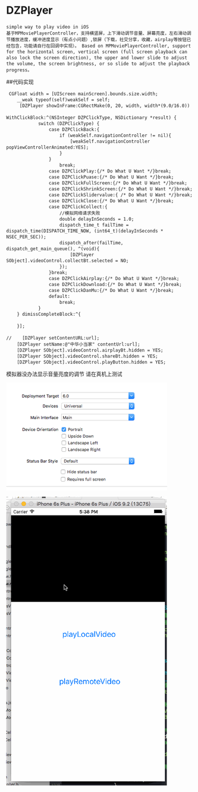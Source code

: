 # DZPlayer
    simple way to play video in iOS  
    基于MPMoviePlayerController，支持横竖屏，上下滑动调节音量、屏幕亮度，左右滑动调节播放进度，缓冲进度显示（有点小问题）,锁屏（下载，社交分享，收藏，airplay等按钮已经包含，功能请自行在回调中实现）。 Based on MPMoviePlayerController, support for the horizontal screen, vertical screen (full screen playback can also lock the screen direction), the upper and lower slide to adjust the volume, the screen brightness, or so slide to adjust the playback progress。

##代码实现
```
 CGFloat width = [UIScreen mainScreen].bounds.size.width;
    __weak typeof(self)weakSelf = self;
     [DZPlayer showInFrame:CGRectMake(0, 20, width, width*(9.0/16.0))
                                                 WithClickBlock:^(NSInteger DZPClickType, NSDictionary *result) {
            switch (DZPClickType) {
                case DZPClickBack:{
                    if (weakSelf.navigationController != nil){
                        [weakSelf.navigationController popViewControllerAnimated:YES];
                    }
                }
                    break;
                case DZPClickPlay:{/* Do What U Want */}break;
                case DZPClickPuase:{/* Do What U Want */}break;
                case DZPClickFullScreen:{/* Do What U Want */}break;
                case DZPClickShrinkScreen:{/* Do What U Want */}break;
                case DZPClickSlidervalue:{ /* Do What U Want */}break;
                case DZPClickClose:{/* Do What U Want */}break;
                case DZPClickCollect:{
                    //模拟网络请求失败
                    double delayInSeconds = 1.0;
                    dispatch_time_t failTime = dispatch_time(DISPATCH_TIME_NOW, (int64_t)(delayInSeconds * NSEC_PER_SEC));
                    dispatch_after(failTime, dispatch_get_main_queue(), ^(void){
                        [DZPlayer SObject].videoControl.collectBt.selected = NO;
                    });
                }break;
                case DZPClickAirplay:{/* Do What U Want */}break;
                case DZPClickDownload:{/* Do What U Want */}break;
                case DZPClickDanMu:{/* Do What U Want */}break;
                default:
                    break;
            }
    } dimissCompleteBlock:^{

    }];
    
//    [DZPlayer setContentURL:url];
    [DZPlayer setName:@"中华小当家" contentUrl:url];
    [DZPlayer SObject].videoControl.airplayBt.hidden = YES;
    [DZPlayer SObject].videoControl.shareBt.hidden = YES;
    [DZPlayer SObject].videoControl.playButton.hidden = YES;
```

模拟器没办法显示音量亮度的调节 请在真机上测试

![手机旋转设置](https://raw.githubusercontent.com/fonglaaaam/DZPlayer/master/DZPlayer/DZPlayer/setting.png)

![模拟器演示](https://raw.githubusercontent.com/fonglaaaam/DZPlayer/master/DZPlayer/DZPlayer/DZPlayer.gif)

